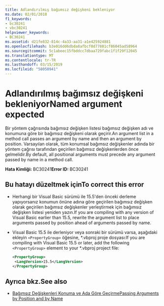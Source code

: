 ```yaml
---
title: Adlandırılmış bağımsız değişkeni bekleniyor
ms.date: 02/01/2018
f1_keywords:
- bc30241
- vbc30241
helpviewer_keywords:
- BC30241
ms.assetid: d21fe832-814c-4a33-aa31-a1e425924881
ms.openlocfilehash: b3e016dd6dbda8afbcf0d77881cf86045ad58964
ms.sourcegitcommit: 5c1abeec15fbddcc7dbaa729fabc1f1f29f12045
ms.translationtype: MT
ms.contentlocale: tr-TR
ms.lasthandoff: 03/15/2019
ms.locfileid: "58050941"
---
```

# <a name="named-argument-expected"></a><span data-ttu-id="f0c7e-102">Adlandırılmış bağımsız değişkeni bekleniyor</span><span class="sxs-lookup"><span data-stu-id="f0c7e-102">Named argument expected</span></span>

<span data-ttu-id="f0c7e-103">Bir yöntem çağrısında bağımsız değişken listesi bağımsız değişken adı ve konumuna göre bir bağımsız değişkeni olarak geçirir.</span><span class="sxs-lookup"><span data-stu-id="f0c7e-103">An argument list in a method call passes an argument by name and then an argument by position.</span></span> <span data-ttu-id="f0c7e-104">Varsayılan olarak, tüm konumsal bağımsız değişkenler adında bir yöntem çağrısı tarafından geçirilen bağımsız değişkenlerden önce gelmelidir.</span><span class="sxs-lookup"><span data-stu-id="f0c7e-104">By default, all positional arguments must precede any argument passed by name in a method call.</span></span>  
  
 <span data-ttu-id="f0c7e-105">**Hata Kimliği:** BC30241</span><span class="sxs-lookup"><span data-stu-id="f0c7e-105">**Error ID:** BC30241</span></span>  
  
## <a name="to-correct-this-error"></a><span data-ttu-id="f0c7e-106">Bu hatayı düzeltmek için</span><span class="sxs-lookup"><span data-stu-id="f0c7e-106">To correct this error</span></span>  
  
-   <span data-ttu-id="f0c7e-107">Herhangi bir Visual Basic sürümü ile 15.5'den önceki derleme yapıyorsanız konumun önüne adına göre geçirilen bağımsız değişken olarak geçirilen bağımsız değişkenler yerleştirmek için bağımsız değişken listesi yeniden yazın.</span><span class="sxs-lookup"><span data-stu-id="f0c7e-107">If you are compiling with any version of Visual Basic earlier than 15.5, rewrite the argument list to place arguments passed by position ahead of arguments passed by name.</span></span>  

- <span data-ttu-id="f0c7e-108">Visual Basic 15.5 ile derleniyor veya sonraki bir sürümü varsa, aşağıdaki ekleyin `<PropertyGroup>` öğesine, \*.vbproj proje dosyası:</span><span class="sxs-lookup"><span data-stu-id="f0c7e-108">If you are compiling with Visual Basic 15.5 or later, add the following `<PropertyGroup>` element to your \*.vbproj project file:</span></span>
 
   ```xml
   <PropertyGroup>
    <LangVersion>15.5</LangVersion>
   </PropertyGroup>
   ```  
  
## <a name="see-also"></a><span data-ttu-id="f0c7e-109">Ayrıca bkz.</span><span class="sxs-lookup"><span data-stu-id="f0c7e-109">See also</span></span>

- [<span data-ttu-id="f0c7e-110">Bağımsız Değişkenleri Konuma ve Ada Göre Geçirme</span><span class="sxs-lookup"><span data-stu-id="f0c7e-110">Passing Arguments by Position and by Name</span></span>](../../visual-basic/programming-guide/language-features/procedures/passing-arguments-by-position-and-by-name.md)
